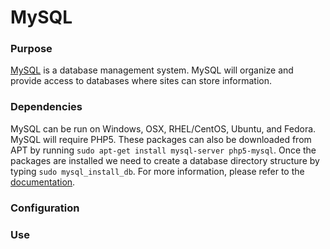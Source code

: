 # MySQL

### Purpose
[MySQL](https://www.mysql.com/) is a database management system. MySQL will organize and provide access to databases where sites can store information.

### Dependencies
MySQL can be run on Windows, OSX, RHEL/CentOS, Ubuntu, and Fedora. MySQL will require PHP5. These packages can also be downloaded from APT by running `sudo apt-get install mysql-server php5-mysql`. Once the packages are installed we need to create a database directory structure by typing `sudo mysql_install_db`. For more information, please refer to the [documentation](https://dev.mysql.com/doc/). 
### Configuration

### Use
